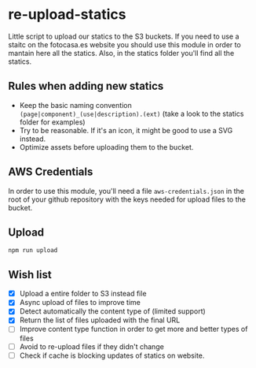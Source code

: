 # re-upload-statics

Little script to upload our statics to the S3 buckets. If you need to use a staitc on the fotocasa.es website you should use this module in order to mantain here all the statics. Also, in the statics folder you'll find all the statics.

## Rules when adding new statics
* Keep the basic naming convention `(page|component)_(use|description).(ext)` (take a look to the statics folder for examples)
* Try to be reasonable. If it's an icon, it might be good to use a SVG instead.
* Optimize assets before uploading them to the bucket.

## AWS Credentials

In order to use this module, you'll need a file `aws-credentials.json` in the root of your github repository with the keys needed for upload files to the bucket.

## Upload
```
npm run upload
```

## Wish list

- [x] Upload a entire folder to S3 instead file
- [x] Async upload of files to improve time
- [x] Detect automatically the content type of (limited support)
- [x] Return the list of files uploaded with the final URL
- [ ] Improve content type function in order to get more and better types of files
- [ ] Avoid to re-upload files if they didn't change
- [ ] Check if cache is blocking updates of statics on website.
